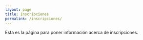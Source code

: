 ```yaml
---
layout: page
title: Inscripciones
permalink: /inscripciones/
---
```


Esta es la página para poner información acerca de inscripciones.

